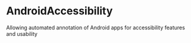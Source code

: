 # AndroidAccessibility
Allowing automated annotation of Android apps for accessibility features and usability
